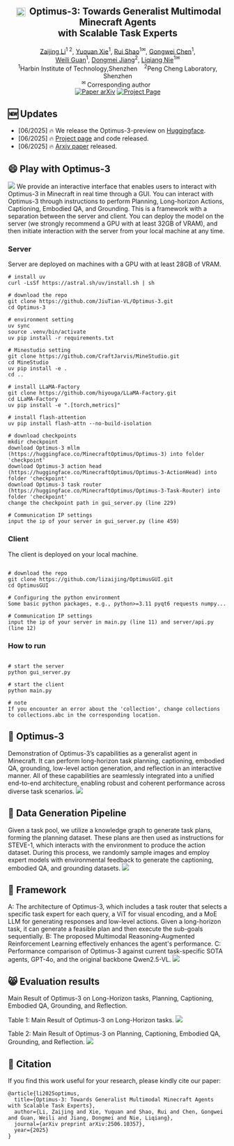 <div align="center">
<h2 align="center">
   <img src="./assets/optimus3.png" style="vertical-align: middle; height: 1em; padding: 0 0.2em;"> <b>Optimus-3: Towards Generalist Multimodal Minecraft Agents
     <br />  with Scalable Task Experts </b>
</h2>
<div>
<a target="_blank" href="https://scholar.google.com/citations?user=TDBF2UoAAAAJ&hl=en&oi=ao">Zaijing&#160;Li</a><sup>1 2</sup>,
<a target="_blank" href="https://scholar.google.com/citations?user=KO77A2oAAAAJ&hl=en">Yuquan&#160;Xie</a><sup>1</sup>,
<a target="_blank" href="https://scholar.google.com/citations?user=9Vc--XsAAAAJ&hl=en&oi=ao">Rui&#160;Shao</a><sup>1&#9993</sup>,
<a target="_blank" href="https://scholar.google.com/citations?user=Mpg0w3cAAAAJ&hl=en&oi=ao">Gongwei&#160;Chen</a><sup>1</sup>,
<br>
<a target="_blank" href="https://ieeexplore.ieee.org/author/37087008154">Weili&#160;Guan</a><sup>1</sup>,
<a target="_blank" href="https://scholar.google.com/citations?hl=en&user=Awsue7sAAAAJ">Dongmei&#160;Jiang</a><sup>2</sup>,
 <a target="_blank" href="https://scholar.google.com/citations?hl=en&user=yywVMhUAAAAJ">Liqiang&#160;Nie</a><sup>1&#9993</sup>
</div>
<sup>1</sup>Harbin Institute of Technology,Shenzhen&#160&#160&#160</span>
<sup>2</sup>Peng Cheng Laboratory, Shenzhen</span>
<br />
<sup>&#9993&#160;</sup>Corresponding author&#160;&#160;</span>
<br/>
<div align="center">
    <a href="https://arxiv.org/abs/2506.10357" target="_blank">
    <img src="https://img.shields.io/badge/Paper-arXiv-deepgreen" alt="Paper arXiv"></a>
    <a href="https://cybertronagent.github.io/Optimus-3.github.io/" target="_blank">
    <img src="https://img.shields.io/badge/Project-Optimus--3-9cf" alt="Project Page"></a>
</div>
</div>

## :new: Updates
- [06/2025] :fire: We release the Optimus-3-preview on [Huggingface](https://huggingface.co/MinecraftOptimus/Optimus-3).
- [06/2025] :fire: [Project page](https://cybertronagent.github.io/Optimus-3.github.io/) and code released.
- [06/2025] :fire: [Arxiv paper](https://arxiv.org/abs/2506.10357) released.


## :smile: Play with Optimus-3
<img src="./assets/demo.png" >
We provide an interactive interface that enables users to interact with Optimus-3 in Minecraft in real time through a GUI. You can interact with Optimus-3 through instructions to perform Planning, Long-horizon Actions, Captioning, Embodied QA, and Grounding. This is a framework with a separation between the server and client. You can deploy the model on the server (we strongly recommend a GPU with at least 32GB of VRAM), and then initiate interaction with the server from your local machine at any time.

### Server
Server are deployed on machines with a GPU with at least 28GB of VRAM.
```shell
# install uv
curl -LsSf https://astral.sh/uv/install.sh | sh

# download the repo
git clone https://github.com/JiuTian-VL/Optimus-3.git
cd Optimus-3

# environment setting
uv sync
source .venv/bin/activate
uv pip install -r requirements.txt

# Minestudio setting
git clone https://github.com/CraftJarvis/MineStudio.git
cd MineStudio
uv pip install -e .
cd ..

# install LLaMA-Factory
git clone https://github.com/hiyouga/LLaMA-Factory.git
cd LLaMA-Factory
uv pip install -e ".[torch,metrics]"

# install flash-attention
uv pip install flash-attn --no-build-isolation

# download checkpoints
mkdir checkpoint
download Optimus-3 mllm (https://huggingface.co/MinecraftOptimus/Optimus-3) into folder 'checkpoint'
download Optimus-3 action head (https://huggingface.co/MinecraftOptimus/Optimus-3-ActionHead) into folder 'checkpoint'
download Optimus-3 task router (https://huggingface.co/MinecraftOptimus/Optimus-3-Task-Router) into folder 'checkpoint'
change the checkpoint path in gui_server.py (line 229)

# Communication IP settings
input the ip of your server in gui_server.py (line 459)
```

### Client
The client is deployed on your local machine.
```shell

# download the repo
git clone https://github.com/lizaijing/OptimusGUI.git
cd OptimusGUI

# Configuring the python environment
Some basic python packages, e.g., python>=3.11 pyqt6 requests numpy...

# Communication IP settings
input the ip of your server in main.py (line 11) and server/api.py (line 12)
```

### How to run
```shell

# start the server
python gui_server.py

# start the client
python main.py

# note 
If you encounter an error about the 'collection', change collections to collections.abc in the corresponding location.
```


## :rocket: Optimus-3 

Demonstration of Optimus-3’s capabilities as a generalist agent in Minecraft. It can perform long-horizon task planning, captioning, embodied QA, grounding, low-level action generation, and reflection in an interactive manner. All of these capabilities are seamlessly integrated into a unified end-to-end architecture, enabling robust and coherent performance across diverse task scenarios. 
<img src="./assets/fig1.png" >

## :wrench: Data Generation Pipeline

Given a task pool, we utilize a knowledge graph to generate task plans, forming the planning dataset. These plans are then used as instructions for STEVE-1, which interacts with the environment to produce the action dataset. During this process, we randomly sample images and employ expert models with environmental feedback to generate the captioning, embodied QA, and grounding datasets.
<img src="./assets/fig3.png" >

## :balloon: Framework

A: The architecture of Optimus-3, which includes a task router that selects a specific task expert for each query, a ViT for visual encoding, and a MoE LLM for generating responses and low-level actions. Given a long-horizon task, it can generate a feasible plan and then execute the sub-goals sequentially. B: The proposed Multimodal Reasoning-Augmented Reinforcement Learning effectively enhances the agent's performance. C: Performance comparison of Optimus-3 against current task-specific SOTA agents, GPT-4o, and the original backbone Qwen2.5-VL. 
<img src="./assets/fig2.png" >

## :smile_cat: Evaluation results
Main Result of Optimus-3 on Long-Horizon tasks, Planning, Captioning, Embodied QA, Grounding, and Reflection.

Table 1: Main Result of Optimus-3 on Long-Horizon tasks.
<img src="./assets/table1.png" >

Table 2: Main Result of Optimus-3 on Planning, Captioning, Embodied QA, Grounding, and Reflection.
<img src="./assets/table2.png" >

## :hugs: Citation

If you find this work useful for your research, please kindly cite our paper:

```
@article{li2025optimus,
  title={Optimus-3: Towards Generalist Multimodal Minecraft Agents with Scalable Task Experts},
  author={Li, Zaijing and Xie, Yuquan and Shao, Rui and Chen, Gongwei and Guan, Weili and Jiang, Dongmei and Nie, Liqiang},
  journal={arXiv preprint arXiv:2506.10357},
  year={2025}
}
```








